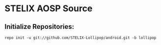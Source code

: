 STELIX AOSP Source
===================

Initialize Repositories:
---------------

    repo init -u git://github.com/STELIX-Lollipop/android.git -b lollipop
